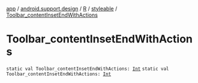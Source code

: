 [app](../../../index.md) / [android.support.design](../../index.md) / [R](../index.md) / [styleable](index.md) / [Toolbar_contentInsetEndWithActions](./-toolbar_content-inset-end-with-actions.md)

# Toolbar_contentInsetEndWithActions

`static val Toolbar_contentInsetEndWithActions: `[`Int`](https://kotlinlang.org/api/latest/jvm/stdlib/kotlin/-int/index.html)
`static val Toolbar_contentInsetEndWithActions: `[`Int`](https://kotlinlang.org/api/latest/jvm/stdlib/kotlin/-int/index.html)